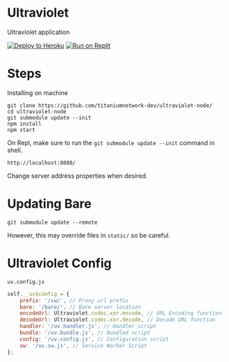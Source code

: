 # Ultraviolet
Ultraviolet application

[![Deploy to Heroku](https://raw.githubusercontent.com/BinBashBanana/deploy-buttons/master/buttons/remade/heroku.svg)](https://heroku.com/deploy/?template=https://github.com/titaniumnetwork-dev/uv-app)
[![Run on Replit](https://raw.githubusercontent.com/BinBashBanana/deploy-buttons/master/buttons/remade/replit.svg)](https://replit.com/github/titaniumnetwork-dev/uv-app)

# Steps
Installing on machine

```
git clone https://github.com/titaniumnetwork-dev/ultraviolet-node/
cd ultraviolet-node
git submodule update --init
npm install
npm start
```
On Repl, make sure to run the `git submodule update --init` command in shell.

`http://localhost:8080/`

Change server address properties when desired. 

# Updating Bare
```
git submodule update --remote
```

However, this may override files in `static/` so be careful.

# Ultraviolet Config
`uv.config.js`

```javascript
self.__uv$config = {
    prefix: '/sw/', // Proxy url prefix
    bare: '/bare/', // Bare server location
    encodeUrl: Ultraviolet.codec.xor.encode, // URL Encoding function
    decodeUrl: Ultraviolet.codec.xor.decode, // Decode URL function
    handler: '/uv.handler.js', // Handler script
    bundle: '/uv.bundle.js', // Bundled script
    config: '/uv.config.js', // Configuration script
    sw: '/uv.sw.js', // Service Worker Script
};
```
